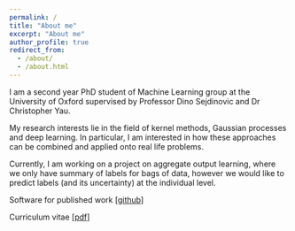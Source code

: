```yaml
---
permalink: /
title: "About me"
excerpt: "About me"
author_profile: true
redirect_from: 
  - /about/
  - /about.html
---
```

I am a second year PhD student of Machine Learning group at the University of Oxford supervised by Professor Dino Sejdinovic and Dr Christopher Yau. 

My research interests lie in the field of kernel methods, Gaussian processes and deep learning. In particular, I am interested in how these approaches can be combined and applied onto real life problems. 

Currently, I am working on a project on aggregate output learning, where we only have summary of labels for bags of data, however we would like to predict labels (and its uncertainty) at the individual level. 

Software for published work [[github](https://github.com/hcllaw/phase_learn)]

Curriculum vitae [[pdf](http://hcllaw.github.io/files/law_4.pdf)]

